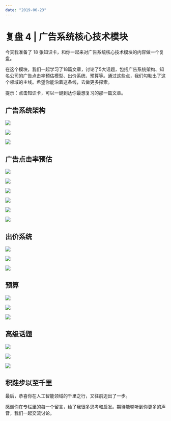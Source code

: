 ```yaml
---
date: "2019-06-23"
---  
```

      
# 复盘 4 | 广告系统核心技术模块
今天我准备了 18 张知识卡，和你一起来对广告系统核心技术模块的内容做一个复盘。

在这个模块，我们一起学习了18篇文章，讨论了5大话题，包括广告系统架构、知名公司的广告点击率预估模型、出价系统、预算等。通过这些点，我们勾勒出了这个领域的主线。希望你能沿着这条线，去做更多探索。

提示：点击知识卡，可以一键到达你最想复习的那一篇文章。

## 广告系统架构

[![](./httpsstatic001geekbangorgresourceimagec647c69f5c211f534704f697b7c8d883d247.jpg)](https://time.geekbang.org/column/article/8601)

[![](./httpsstatic001geekbangorgresourceimageb364b3204838e3208e2686379e0b6b031e64.jpg)](https://time.geekbang.org/column/article/8691)

[![](./httpsstatic001geekbangorgresourceimage5515558051beb4226c533f4353fd26bf1815.jpg)](https://time.geekbang.org/column/article/8913)

## 广告点击率预估

[![](./httpsstatic001geekbangorgresourceimaged54cd5a1c2f9c6c8c5027d3dd86403017b4c.jpg)](https://time.geekbang.org/column/article/370)

[![](./httpsstatic001geekbangorgresourceimage9a989a318b5d184b280076221609affd3498.jpg)](https://time.geekbang.org/column/article/9037)

[![](./httpsstatic001geekbangorgresourceimaged31ed32093305580245bcf6ba35d561bac1e.jpg)](https://time.geekbang.org/column/article/9069)

[![](./httpsstatic001geekbangorgresourceimage130b13c9702f628b22bc7e9d7831cf13c40b.jpg)](https://time.geekbang.org/column/article/9264)

[![](./httpsstatic001geekbangorgresourceimage10c6103af5b5b13282ef903533a95dc472c6.jpg)](https://time.geekbang.org/column/article/9370)

[![](./httpsstatic001geekbangorgresourceimage5cf05cca8045d1379542a03194b6d622faf0.jpg)](https://time.geekbang.org/column/article/9488)

## 出价系统

[![](./httpsstatic001geekbangorgresourceimage0ad30a836af516a51efe8a57effacdf91ad3.jpg)](https://time.geekbang.org/column/article/9695)

[![](./httpsstatic001geekbangorgresourceimage9aaf9a636c550f97ac07c5d3908ba4e3deaf.jpg)](https://time.geekbang.org/column/article/9747)

[![](./httpsstatic001geekbangorgresourceimage4d334d66606cefcbe80b930cdb6f163bdc33.jpg)](https://time.geekbang.org/column/article/9864)

## 预算

[![](./httpsstatic001geekbangorgresourceimage8cc98cd334df302b194d9b199e960a60c9c9.jpg)](https://time.geekbang.org/column/article/10029)

[![](./httpsstatic001geekbangorgresourceimage7a667a2d3b680773ff2ca72e46baa4aced66.jpg)](https://time.geekbang.org/column/article/10147)

[![](./httpsstatic001geekbangorgresourceimagebfb8bf8202e1c4ec0f739d1d4dac4980c0b8.jpg)](https://time.geekbang.org/column/article/10182)

## 高级话题

[![](./httpsstatic001geekbangorgresourceimage857e85df3edefbf8c41f337220054aee8a7e.jpg)](https://time.geekbang.org/column/article/10360)

[![](./httpsstatic001geekbangorgresourceimage3e7c3ee4555b2cd71200b18fe08fed96887c.jpg)](https://time.geekbang.org/column/article/10599)

[![](./httpsstatic001geekbangorgresourceimage77c47727caade789065737ea51c01bd90cc4.jpg)](https://time.geekbang.org/column/article/10719)

## 积跬步以至千里

最后，恭喜你在人工智能领域的千里之行，又往前迈出了一步。

感谢你在专栏里的每一个留言，给了我很多思考和启发。期待能够听到你更多的声音，我们一起交流讨论。

<!-- [[[read_end]]] -->